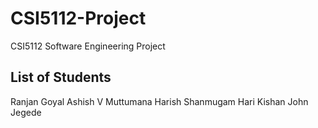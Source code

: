 # CSI5112-Project
CSI5112 Software Engineering Project

## List of Students
Ranjan Goyal
Ashish V Muttumana
Harish Shanmugam
Hari Kishan
John Jegede